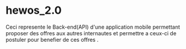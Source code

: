 # hewos_2.0
Ceci  represente le Back-end(API) d'une application mobile permettant proposer des offres aux autres internautes et  permettre a ceux-ci de postuler pour benefier de ces offres . 

